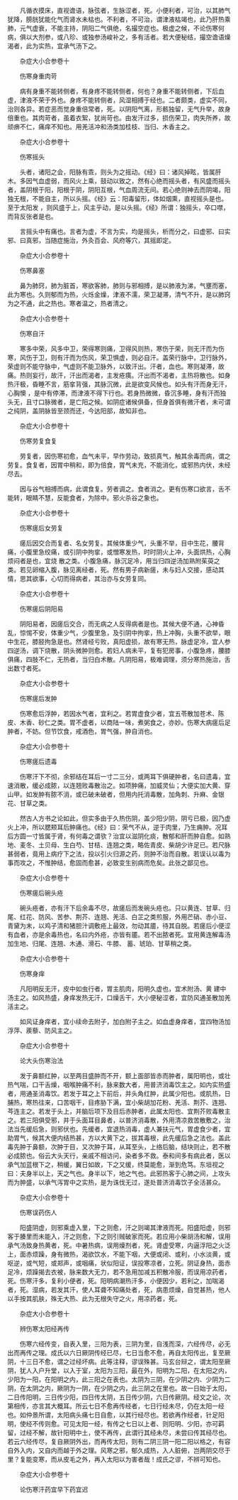 <!-- { "loadSidebar": true } -->
　　凡循衣摸床，直视谵语，脉弦者，生脉涩者，死。小便利者，可治，以其肺气犹降，膀胱犹能化气而肾水未枯也。不利者，不可治，谓津液枯竭也，此乃肝热乘肺，元气虚衰，不能主持，阴阳二气俱绝，名撮空症也。极虚之候，不论伤寒何病，俱以大剂参，或八珍、或独参汤峻补之，多有活者。若大便秘结，撮空谵语燥渴者，此为实热，宜承气汤下之。

　　杂症大小合参卷十

　　伤寒身重肉苛

　　病有身重不能转侧者，有身疼不能转侧者，何也？身重不能转侧者，下后血虚，津液不荣于外也。身疼不能转侧者，风湿相搏于经也。二者颇类，虚实不同，治则各异。若症恶而觉身重倍常者，死。以阴阳气离，形骸独留，无气升举，故身倍重也。其肉苛者，虽着衣絮，犹尚苛也。由发汗过多，损伤荣卫，肉失所养，故顽痹不仁，痛痒不知也。用羌活冲和汤类加桂枝、当归、木香主之。

　　杂症大小合参卷十

　　伤寒摇头

　　头者，诸阳之会，阳脉有乖，则头为之摇动。《经》曰：诸风掉眩，皆属肝木。多因气血虚弱，而风火上乘，鼓动以致之，然有心绝而摇头者，有风盛而摇头者，盖阴根于阳，阳根于阴，阴阳互根，气血周流无间。若心绝则神去而阴竭，阳独无根，不能自主，所以头摇。《经》云：阳毒留形，体如烟熏，直视摇头是也。至于太阳发 ，则风盛于上，风主乎动，是以头摇。《经》所谓：独摇头，卒口噤，而背反张者是也。

　　言摇头中有痛也。言者为虚，不言为实，均是摇头，析而分之，曰虚邪、曰实邪、曰真邪，当随症施治，外灸百会、风府等穴，其摇即定。

　　杂症大小合参卷十

　　伤寒鼻塞

　　鼻为肺窍，肺为脏首，寒欲客肺，肺则与邪相搏，是以肺液为涕，气壅而塞，此为寒也。久则郁而为热，火烁金燥，津液不濡，荣卫凝滞，清气不升，是以肺窍为之不通，此之热也。寒者温之，热者清之。

　　杂症大小合参卷十

　　伤寒自汗

　　寒多中荣，风多中卫，荣得寒则痛，卫得风则热，寒伤于荣，则无汗而为伤寒，风伤于卫，则有汗而为伤风，荣卫惧虚，则必自汗。盖荣行脉中，卫行脉外，荣虚则不能守脉中，气虚则不能卫脉外，以致汗出。汗者，血也。寒则凝滞，故痛。热则妄行，故汗，汗出而渴者，主发疮痍。汗出而不渴者，主热将散也。如身热汗极，昏睡不言，筋挛背强，其脉沉微，此是欲变风候也。如头有汗而身无汗，心胸懊 ，是中有停滞，而津液不得下行也。若身热微微，昏沉多睡，身有汗而独头无，且寸口脉微者，是亡阳之候。如阴症诸候俱备，但身首俱有微汗者，未可谓之纯阴，盖阴脉皆至颈而还，今达阳部，故知非也。

　　杂症大小合参卷十

　　伤寒劳复食复

　　劳复者，因伤寒初愈，血气未平，早作劳动，致损真气，触其余毒而病，谓之劳复。食复者，因胃中稍和，即为倍食，胃气未充，不能消化，或邪热内伏，未经尽去。

　　因与谷气相搏而病，此谓食复。劳者调之。食者消之。更有伤寒口欲言，舌不能转，眼睛不慧，反能食者，为除中。邪火杀谷之象也。

　　杂症大小合参卷十

　　伤寒瘥后女劳复

　　瘥后因交合而复者、名女劳复。其候体重少气，头重不举，目中生花，腰背痛，小腹里急绞痛，或引阴中拘挛，或憎寒发热，时时阴火上冲，头面烘热，心胸烦闷者是也，宜烧 散之类。小腹急痛，脉沉足冷，用当归四逆汤加熟附茱萸之类。若见卵缩入腹，脉见离经者，死。然有男子病新瘥，未与妇人交接，感动其情，思其欲事，心切而得病者，其治亦与女劳复同。

　　杂症大小合参卷十

　　伤寒瘥后阴阳易

　　阴阳易者，因瘥后交合，而无病之人反得病者是也。其候大便不通，心神昏乱，惊惕不安，体重少气，少腹里急，及引阴中拘挛，热上冲胸，头重不欲举，眼中生花，膝胫拘急是也。然肾经亏败，真阳虚损，故有寒无热，脉虚足冷，宜人参四逆汤，调下烧散，阴头微肿则愈。若妇人病未平，复有犯房事，小腹急疼，腰膝俱痛，四肢不仁，无热者，当归白术散。凡阴阳易，极难调理，须分寒热施治，舌出数寸者死。

　　杂症大小合参卷十

　　伤寒瘥后发肿

　　伤寒愈后浮肿，若因水气者，宜利之。若胃虚食少者，宜五苓散加苍术、陈皮、木香、砂仁之类。胃不虚者，以商陆一味，煮粥食之，亦妙。伤寒大病瘥后足肿者，不妨。但节饮食，戒酒色，胃气强，肿自消也。

　　杂症大小合参卷十

　　伤寒瘥后遗毒

　　伤寒汗下不彻，余邪结在耳后一寸二三分，或两耳下俱硬肿者，名曰遗毒，宜速消散，缓必成脓，以连翘败毒散治之。如项肿痛，加威灵仙；大便实加大黄、穿山甲。如发肿有脓不消，或已破未破者，但用内托消毒散，加角刺、升麻、金银花、甘草之类。

　　然古人方书之论如此，但实多由于久热伤阴，盖少阳少阴，阴亏已极，因乃虚火上冲，所以腮颊耳后肿痛也。《经》曰：荣气不从，逆于肉里，乃生痈肿。况耳后方圆一寸皆属于肾，有何毒之谓欤？治宜以滋阴化痰，散郁和肝而肿自愈。如熟地、麦冬、土贝母、生白芍、甘桔、连翘之类，略佐青皮、柴胡少许足已。若尺脉甚弱者，竟用上病疗下之法，投以引火归源之药，则肿不治而自散。若误认以毒为事而攻之，不惟肿结，愈固而愈甚，必致变生别病而危矣。此张之鄙见也。

　　杂症大小合参卷十

　　伤寒瘥后碗头疮

　　碗头疮者，亦有汗下后余毒不尽，故瘥后而发碗头疮也。只以黄连、甘草、归尾、红花、防风、苦参、荆芥、连翘、羌活、白芷之类煎服，外用芒硝、赤小豆、青黛为末，以鸡子清和猪胆汁调敷疮上最效，勿动其靥，待其自脱。若瘥后小便涩有血者，亦是余毒热也，名曰内外疮，亦皆有靥。若不出脓者死。宜用黄连解毒汤加生地、归尾、连翘、木通、滑石、牛膝、 蓄、琥珀、甘草稍之类。

　　杂症大小合参卷十

　　伤寒身痒

　　凡阳明反无汗，皮中如虫行者，胃主肌肉，阳明久虚也，宜术附汤、黄 建中汤主之。如风热盛，身痒发热无汗，口燥舌干，大小便秘涩者，宜防风通圣散加羌活主之。

　　如风证身痒者，宜小续命去附子，加白附子主之。如血虚身痒者，宜四物汤加浮萍、蒺藜、防风主之。

　　杂症大小合参卷十

　　论大头伤寒治法

　　发于鼻额红肿，以至两目盛肿而不开，额上面部皆赤而肿者，属阳明也，或壮热气喘，口干舌燥，咽喉肿痛不利，脉来数大者，用普济消毒饮主之。如内实热盛者，用通圣消毒饮。若发于耳之上下前后，并头角红肿，此属少阳也。或肌热，日脯热，寒热往来，口苦咽干，目疼胁下满，宜小柴胡加花粉、羌活、荆芥、连翘、芩连主之。若发于头上，并脑后项下及目后赤肿者，此属太阳也、宜荆芥败毒散主之。若三阳俱受邪，并于头面耳目鼻者，以普济消毒散，外用清凉救苦散敷之，治法当先缓后急，则邪伏也。先缓者，宜退热消毒，虚人兼扶元气，胃虚食少者，宜助胃气，候其大便内结热甚，方以大黄下之，拔其毒根，此先缓后急之法也。盖此毒先肿于鼻额，次肿于目，又次肿于耳，从耳至头，上络后脑，结块则止，若不散必成脓也。俗云大头天行，亲戚不相访问，染者多不救。泰和间多有病此者，医以承气加蓝根下之，稍缓，翼日如故，下之又缓，终莫能愈，渐到危笃。东垣视之曰：夫身半以上，天之气也。身半以下，地之气也。此邪热客于心肺之间，上攻头而为肿盛，以承气泻胃中之实热，是为诛伐无过，遂处普济消毒饮子全活甚众。

　　杂症大小合参卷十

　　伤寒误药伤人

　　阳盛阴虚，则邪乘虚入里，下之则愈，汗之则竭其津液而死。阳盛阳虚，则邪客于腠里而未能入，汗之则愈，下之则引贼破家而死。若应用小柴胡汤和解，误用承气汤致身热黄者，死。中暑热病，误用燥剂者，死。肾虚受寒，内逼浮阳之火泛上，面赤烦躁，身有微热，渴欲饮水，不能下咽，大便或闭、或利，小水淡黄，或呕逆，或气短，或郑声，或咽痛，状似阳证，误投寒凉者，立死。阴证身热，面赤足冷，烦躁揭去衣被，脉来数大无力，若不急用加减五积散冷服，而误用凉药者，死。伤寒汗多，复利小便者，死。阳明病潮热汗多，小便因少，若利之，加喘渴者，死。湿病，若发其汗，使人耳聋不知痛处者，死，病患烦燥，自觉甚热，他人以手按其肌肤，殊无大热、此为无根失守之火，用凉药者，死。

　　杂症大小合参卷十

　　辨伤寒太阳经再传

　　伤寒六经传变，自表入里，三阳为表，三阴为里，自浅而深，六经传尽，必无出而再传之理。成氏以六日厥阴传经已尽，七日当愈不愈，再自太阳传出，复至厥阴，十三日不愈，谓之过经坏病。此等注释，谬误殊甚。马玄台辩之，谓太阳至厥阴，犹人入户升堂，以入于室，太阳为三阳，最在外，阳明为二阳，在太阳之内，少阳为一阳，在阳明之内，此三阳之在表也。太阴为三阴，在少阴之内、少阴为二阴，在太阴之内，厥阴为一阴，在少阴之内，此三阴之在里也。故一日始于太阳，二日传阳明，三日传少阳，四日传太阴，五日传少阴，六日传厥阴。经文之论，次第相传，亦言其大概耳。所云七日不愈再传经者，七日行经未尽，仍在太阳一经也。如仲景所谓，太阳病头痛七日自愈，以其行经尽也。若欲再作经者，针足阳明，使经不传则愈。可见太阳一经，有传之七日以上者、则阳明、少阳，亦可羁留，过经不解，故针阳明中土，使不再传，此谓行其经未尽，未尝曰传其经尽也。若云六经传尽，复自厥阴外出，而再传太阳，则有二阴三阴一阳二阳以格之，有容自外入内，又自内而越于外之理。风寒之邪，郁久成热，入人脏俯，岂两阴交尽于里？复能变寒，而从皮毛之外，再入太阳以为害者哉！成氏之谬，不辨可知也。

　　杂症大小合参卷十

　　论伤寒汗药宜早下药宜迟

